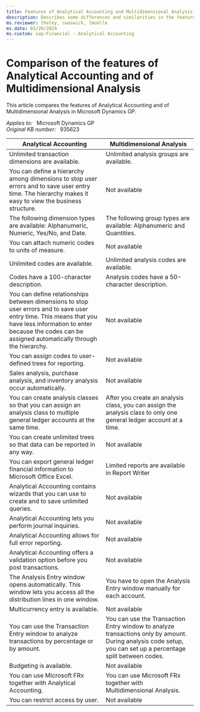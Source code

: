 ```yaml
---
title: Features of Analytical Accounting and Multidimensional Analysis
description: Describes some differences and similarities in the features of Analytical Accounting and of Multidimensional Analysis.
ms.reviewer: theley, cwaswick, lmuelle
ms.date: 03/20/2024
ms.custom: sap:Financial - Analytical Accounting
---
```

# Comparison of the features of Analytical Accounting and of Multidimensional Analysis

This article compares the features of Analytical Accounting and of Multidimensional Analysis in Microsoft Dynamics GP.

_Applies to:_ &nbsp; Microsoft Dynamics GP  
_Original KB number:_ &nbsp; 935623

|Analytical Accounting|Multidimensional Analysis|
|---|---|
|Unlimited transaction dimensions are available.|Unlimited analysis groups are available.|
|You can define a hierarchy among dimensions to stop user errors and to save user entry time. The hierarchy makes it easy to view the business structure.|Not available|
|The following dimension types are available: Alphanumeric, Numeric, Yes/No, and Date.|The following group types are available: Alphanumeric and Quantities.|
|You can attach numeric codes to units of measure.|Not available|
|Unlimited codes are available.|Unlimited analysis codes are available.|
|Codes have a 100-character description.|Analysis codes have a 50-character description.|
|You can define relationships between dimensions to stop user errors and to save user entry time. This means that you have less information to enter because the codes can be assigned automatically through the hierarchy.|Not available|
|You can assign codes to user-defined trees for reporting.|Not available|
|Sales analysis, purchase analysis, and inventory analysis occur automatically.|Not available|
|You can create analysis classes so that you can assign an analysis class to multiple general ledger accounts at the same time.|After you create an analysis class, you can assign the analysis class to only one general ledger account at a time.|
|You can create unlimited trees so that data can be reported in any way.|Not available|
|You can export general ledger financial information to Microsoft Office Excel.|Limited reports are available in Report Writer|
|Analytical Accounting contains wizards that you can use to create and to save unlimited queries.|Not available|
|Analytical Accounting lets you perform journal inquiries.|Not available|
|Analytical Accounting allows for full error reporting.|Not available|
|Analytical Accounting offers a validation option before you post transactions.|Not available|
|The Analysis Entry window opens automatically. This window lets you access all the distribution lines in one window.|You have to open the Analysis Entry window manually for each account.|
|Multicurrency entry is available.|Not available|
|You can use the Transaction Entry window to analyze transactions by percentage or by amount.|You can use the Transaction Entry window to analyze transactions only by amount. During analysis code setup, you can set up a percentage split between codes.|
|Budgeting is available.|Not available|
|You can use Microsoft FRx together with Analytical Accounting.|You can use Microsoft FRx together with Multidimensional Analysis.|
|You can restrict access by user.|Not available|

